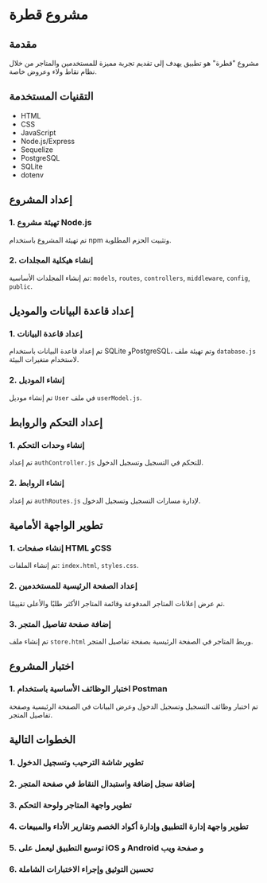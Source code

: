 # مشروع قطرة

## مقدمة
مشروع "قطرة" هو تطبيق يهدف إلى تقديم تجربة مميزة للمستخدمين والمتاجر من خلال نظام نقاط ولاء وعروض خاصة.

## التقنيات المستخدمة
- HTML
- CSS
- JavaScript
- Node.js/Express
- Sequelize
- PostgreSQL
- SQLite
- dotenv

## إعداد المشروع

### 1. تهيئة مشروع Node.js
تم تهيئة المشروع باستخدام npm وتثبيت الحزم المطلوبة.

### 2. إنشاء هيكلية المجلدات
تم إنشاء المجلدات الأساسية: `models`, `routes`, `controllers`, `middleware`, `config`, `public`.

## إعداد قاعدة البيانات والموديل

### 1. إعداد قاعدة البيانات
تم إعداد قاعدة البيانات باستخدام SQLite وPostgreSQL، وتم تهيئة ملف `database.js` لاستخدام متغيرات البيئة.

### 2. إنشاء الموديل
تم إنشاء موديل `User` في ملف `userModel.js`.

## إعداد التحكم والروابط

### 1. إنشاء وحدات التحكم
تم إعداد `authController.js` للتحكم في التسجيل وتسجيل الدخول.

### 2. إنشاء الروابط
تم إعداد `authRoutes.js` لإدارة مسارات التسجيل وتسجيل الدخول.

## تطوير الواجهة الأمامية

### 1. إنشاء صفحات HTML وCSS
تم إنشاء الملفات: `index.html`, `styles.css`.

### 2. إعداد الصفحة الرئيسية للمستخدمين
تم عرض إعلانات المتاجر المدفوعة وقائمة المتاجر الأكثر طلبًا والأعلى تقييمًا.

### 3. إضافة صفحة تفاصيل المتجر
تم إنشاء ملف `store.html` وربط المتاجر في الصفحة الرئيسية بصفحة تفاصيل المتجر.

## اختبار المشروع

### 1. اختبار الوظائف الأساسية باستخدام Postman
تم اختبار وظائف التسجيل وتسجيل الدخول وعرض البيانات في الصفحة الرئيسية وصفحة تفاصيل المتجر.

## الخطوات التالية

### 1. تطوير شاشة الترحيب وتسجيل الدخول
### 2. إضافة سجل إضافة واستبدال النقاط في صفحة المتجر
### 3. تطوير واجهة المتاجر ولوحة التحكم
### 4. تطوير واجهة إدارة التطبيق وإدارة أكواد الخصم وتقارير الأداء والمبيعات
### 5. توسيع التطبيق ليعمل على iOS و Android و صفحة ويب
### 6. تحسين التوثيق وإجراء الاختبارات الشاملة

